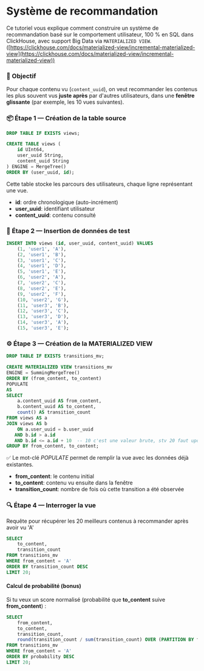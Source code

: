 # Système de recommandation

Ce tutoriel vous explique comment construire un système de recommandation basé sur le comportement utilisateur, 100 % en SQL dans ClickHouse, avec support Big Data via `MATERIALIZED VIEW`. ([https://clickhouse.com/docs/materialized-view/incremental-materialized-view](https://clickhouse.com/docs/materialized-view/incremental-materialized-view))

### 📌 Objectif

Pour chaque contenu vu (`content_uuid`), on veut recommander les contenus les plus souvent vus **juste après** par d'autres utilisateurs, dans une **fenêtre glissante** (par exemple, les 10 vues suivantes).

### 📦 Étape 1 — Création de la table source

```sql
DROP TABLE IF EXISTS views;

CREATE TABLE views (
    id UInt64,
    user_uuid String,
    content_uuid String
) ENGINE = MergeTree()
ORDER BY (user_uuid, id);
```

Cette table stocke les parcours des utilisateurs, chaque ligne représentant une vue.

* **id**: ordre chronologique (auto-incrément)
* **user\_uuid**: identifiant utilisateur
* **content\_uuid**: contenu consulté

### 🧪 Étape 2 — Insertion de données de test

```sql
INSERT INTO views (id, user_uuid, content_uuid) VALUES
    (1, 'user1', 'A'),
    (2, 'user1', 'B'),
    (3, 'user1', 'C'),
    (4, 'user1', 'D'),
    (5, 'user1', 'E'),
    (6, 'user2', 'A'),
    (7, 'user2', 'C'),
    (8, 'user2', 'E'),
    (9, 'user2', 'F'),
    (10, 'user2', 'G'),
    (11, 'user3', 'B'),
    (12, 'user3', 'C'),
    (13, 'user3', 'D'),
    (14, 'user3', 'A'),
    (15, 'user3', 'E');
```

### ⚙️ Étape 3 — Création de la MATERIALIZED VIEW

```sql
DROP TABLE IF EXISTS transitions_mv;

CREATE MATERIALIZED VIEW transitions_mv
ENGINE = SummingMergeTree()
ORDER BY (from_content, to_content)
POPULATE
AS
SELECT
    a.content_uuid AS from_content,
    b.content_uuid AS to_content,
    count() AS transition_count
FROM views AS a
JOIN views AS b
    ON a.user_uuid = b.user_uuid
   AND b.id > a.id
   AND b.id <= a.id + 10  -- 10 c'est une valeur brute, stv 20 faut update ça
GROUP BY from_content, to_content;
```

✅ Le mot-clé _POPULATE_ permet de remplir la vue avec les données déjà existantes.

* **from\_content**: le contenu initial
* **to\_content**: contenu vu ensuite dans la fenêtre
* **transition\_count**: nombre de fois où cette transition a été observée

### 🔍 Étape 4 — Interroger la vue

Requête pour récupérer les 20 meilleurs contenus à recommander après avoir vu 'A'&#x20;

```sql
SELECT
    to_content,
    transition_count
FROM transitions_mv
WHERE from_content = 'A'
ORDER BY transition_count DESC
LIMIT 20;
```

#### Calcul de probabilité (bonus)

Si tu veux un score normalisé (probabilité que **to\_content** suive **from\_content**) :

```sql
SELECT
    from_content,
    to_content,
    transition_count,
    round(transition_count / sum(transition_count) OVER (PARTITION BY from_content), 3) AS probability
FROM transitions_mv
WHERE from_content = 'A'
ORDER BY probability DESC
LIMIT 20;
```
